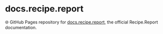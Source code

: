 # docs.recipe.report  

🌐 GitHub Pages repository for [docs.recipe.report](https://docs.recipe.report), the official Recipe.Report documentation.  
